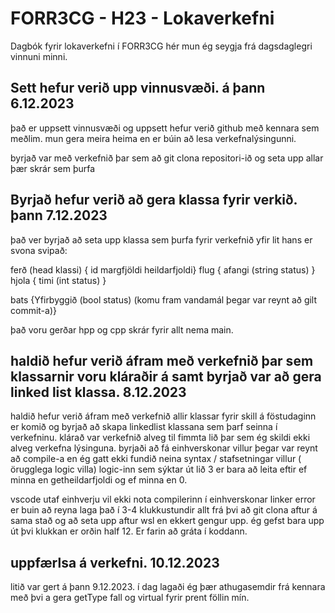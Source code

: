 # FORR3CG - H23 - Lokaverkefni
Dagbók fyrir lokaverkefni í FORR3CG hér mun ég seygja frá dagsdaglegri vinnuni minni.

## Sett hefur verið upp vinnusvæði. á þann 6.12.2023

það er uppsett vinnusvæði og uppsett hefur verið github með kennara sem meðlim.
mun gera meira heima en er búin að lesa verkefnalýsingunni.

byrjað var með verkefnið þar sem að git clona repositori-ið og seta upp allar þær skrár sem þurfa

## Byrjað hefur verið að gera klassa fyrir verkið. þann 7.12.2023

það ver byrjað að seta upp klassa sem þurfa fyrir verkefnið yfir lit hans er svona svipað:

ferð (head klassi) { id margfjöldi heildarfjoldi}
flug { afangi (string status) }
hjola { timi (int status) }

bats {Yfirbyggið (bool status) (komu fram vandamál þegar var reynt að gilt commit-a)}

það voru gerðar hpp og cpp skrár fyrir allt nema main.

## haldið hefur verið áfram með verkefnið þar sem klassarnir voru kláraðir á samt byrjað var að gera linked list klassa. 8.12.2023

haldið hefur verið áfram með verkefnið allir klassar fyrir skill á föstudaginn er komið og byrjað að skapa linkedlist klassana sem þarf seinna í verkefninu.
klárað var verkefnið alveg til fimmta lið þar sem ég skildi ekki alveg verkefna lýsinguna. byrjaði að fá einhverskonar villur þegar var reynt að compile-a en ég gatt ekki fundið neina syntax / stafsetningar villur ( örugglega logic villa)
logic-inn sem sýktar út lið 3 er bara að leita eftir ef minna en getheildarfjoldi og ef minna en 0.

vscode utaf einhverju vil ekki nota compilerinn í einhverskonar linker error er buin að reyna laga það í 3-4 klukkustundir allt frá þvi að git clona aftur á sama stað og að seta upp aftur wsl en ekkert gengur upp. 
ég gefst bara upp út þvi klukkan er orðin half 12. Er farin að gráta í koddann. 

## uppfærlsa á verkefni. 10.12.2023

litið var gert á þann 9.12.2023. í dag lagaði ég þær athugasemdir frá kennara með þvi a gera getType fall og virtual fyrir prent föllin mín.

